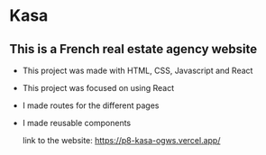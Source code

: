 # Kasa

## This is a French real estate agency website


- This project was made with HTML, CSS, Javascript and React

- This project was focused on using React
- I made routes for the different pages
- I made reusable components

  link to the website: https://p8-kasa-ogws.vercel.app/
